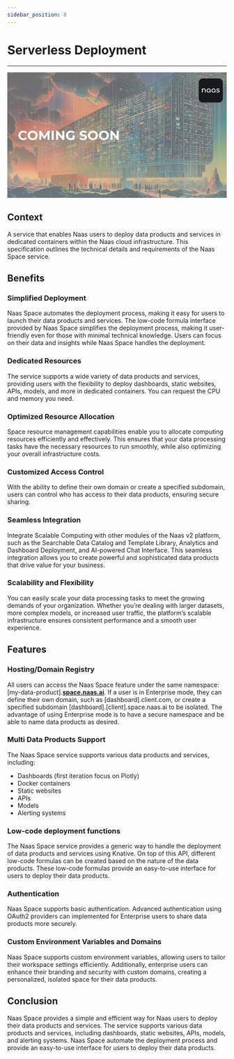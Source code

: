 ```yaml
---
sidebar_position: 8
---
```

# Serverless Deployment
---

![NaasSearch](./img/spacecomingsoon.png)
## Context

A service that enables Naas users to deploy data products and services in dedicated containers within the Naas cloud infrastructure. This specification outlines the technical details and requirements of the Naas Space service.

## Benefits

### **Simplified Deployment**

Naas Space automates the deployment process, making it easy for users to launch their data products and services.  The low-code formula interface provided by Naas Space simplifies the deployment process, making it user-friendly even for those with minimal technical knowledge. Users can focus on their data and insights while Naas Space handles the deployment.

### **Dedicated Resources**

The service supports a wide variety of data products and services, providing users with the flexibility to deploy dashboards, static websites, APIs, models, and more in dedicated containers. You can request the CPU and memory you need.

### **Optimized Resource Allocation**

Space resource management capabilities enable you to allocate computing resources efficiently and effectively. This ensures that your data processing tasks have the necessary resources to run smoothly, while also optimizing your overall infrastructure costs.

### **Customized Access Control**

With the ability to define their own domain or create a specified subdomain, users can control who has access to their data products, ensuring secure sharing.

### **Seamless Integration**

Integrate Scalable Computing with other modules of the Naas v2 platform, such as the Searchable Data Catalog and Template Library, Analytics and Dashboard Deployment, and AI-powered Chat Interface. This seamless integration allows you to create powerful and sophisticated data products that drive value for your business.

### **Scalability and Flexibility**

You can easily scale your data processing tasks to meet the growing demands of your organization. Whether you’re dealing with larger datasets, more complex models, or increased user traffic, the platform’s scalable infrastructure ensures consistent performance and a smooth user experience.

## Features

### **Hosting/Domain Registry**

All users can access the Naas Space feature under the same namespace: [my-data-product].**[space.naas.ai](http://space.naas.ai/)**. If a user is in Enterprise mode, they can define their own domain, such as [dashboard].client.com, or create a specified subdomain [dashboard].[client].space.naas.ai to be isolated. The advantage of using Enterprise mode is to have a secure namespace and be able to name data products as desired.

### Multi **Data Products Support**

The Naas Space service supports various data products and services, including:

- Dashboards (first iteration focus on Plotly)
- Docker containers
- Static websites
- APIs
- Models
- Alerting systems

### Low-code deployment functions

The Naas Space service provides a generic way to handle the deployment of data products and services using Knative. On top of this API, different low-code formulas can be created based on the nature of the data products. These low-code formulas provide an easy-to-use interface for users to deploy their data products.

### **Authentication**

Naas Space supports basic authentication. Advanced authentication using OAuth2 providers can implemented for Enterprise users to share data products more securely.

### Custom Environment Variables and Domains

Naas Space supports custom environment variables, allowing users to tailor their workspace settings efficiently. Additionally, enterprise users can enhance their branding and security with custom domains, creating a personalized, isolated space for their data products.

## **Conclusion**

Naas Space provides a simple and efficient way for Naas users to deploy their data products and services. The service supports various data products and services, including dashboards, static websites, APIs, models, and alerting systems. Naas Space automate the deployment process and provide an easy-to-use interface for users to deploy their data products.